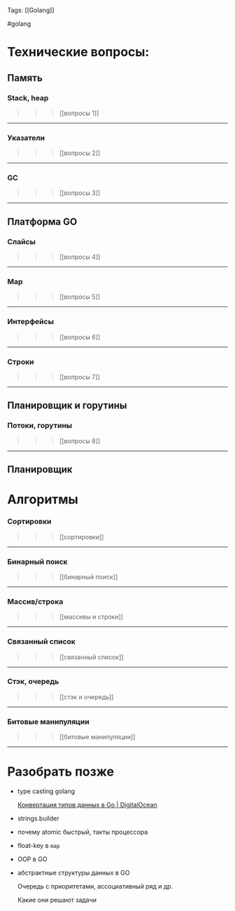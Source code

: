 Tags: [[Golang]]

#golang 



# Технические вопросы:


## Память


### Stack, heap 

>>> [[вопросы 1]]

---
### Указатели

>>> [[вопросы 2]]

---
### GC

>>> [[вопросы 3]]

---


## Платформа GO


### Слайсы

>>> [[вопросы 4]]

---
### Map

>>> [[вопросы 5]]

---

### Интерфейсы

>>> [[вопросы 6]]

---

### Строки

>>> [[вопросы 7]]

---


## Планировщик и горутины


### Потоки, горутины

>>> [[вопросы 8]]

---

## Планировщик


<div class="chapter-spacer"></div>


# Алгоритмы


### Сортировки

>>> [[сортировки]]

---
### Бинарный поиск

>>> [[бинарный поиск]]

---
### Массив/строка

>>> [[массивы и строки]]

---
### Связанный список

>>> [[связанный список]]

---
### Стэк, очередь 

>>> [[стэк и очередь]]

---
### Битовые манипуляции

>>> [[битовые манипуляции]]

---

<div class="chapter-spacer"></div>


# Разобрать позже


- type casting golang
	  
	[Конвертация типов данных в Go \| DigitalOcean](https://www.digitalocean.com/community/tutorials/how-to-convert-data-types-in-go-ru)

- strings.builder

- почему atomic быстрый, такты процессора

- float-key в `map`

- OOP в GO

- абстрактные структуры данных в GO
	   
	Очередь с приоритетами, ассоциативный ряд и др.
	
	Какие они решают задачи
